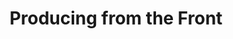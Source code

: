---
layout: course
title: Producing from the Front
educator: Graham Ehlers Sheldon
image: /assets/images/courses/producing-from-the-front.jpg
course_url: https://www.mzed.com/courses/producing-from-the-front
description: Award-winning producer Graham Ehlers Sheldon shares insider knowledge on producing quality content and navigating the film industry successfully.
lessons: 8
runtime: 5h 57m
position: 26
topics: producing
show_stats: true
show_pricing: true
--- 